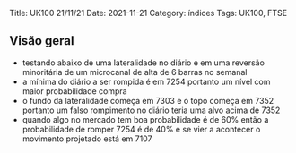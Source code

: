 Title: UK100 21/11/21
Date: 2021-11-21
Category: índices
Tags: UK100, FTSE

## Visão geral
* testando abaixo de uma lateralidade no diário e em uma reversão minoritária de um microcanal de alta de 6 barras no semanal
* a mínima do diário  a ser rompida é em 7254 portanto um nível com maior probabilidade compra
* o fundo da lateralidade começa em 7303 e o topo começa em 7352 portanto um falso rompimento no diário teria uma alvo acima de 7352
* quando algo no mercado tem boa probabilidade é de 60% então a probabilidade de romper 7254 é de 40% e se vier a acontecer o movimento projetado está em 7107
